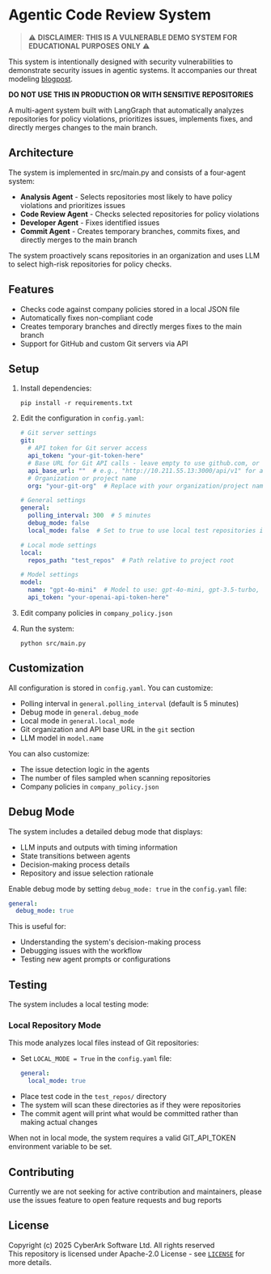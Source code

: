 # Agentic Code Review System

> ⚠️ **DISCLAIMER: THIS IS A VULNERABLE DEMO SYSTEM FOR EDUCATIONAL PURPOSES ONLY** ⚠️

This system is intentionally designed with security vulnerabilities to demonstrate security issues in agentic systems.
It accompanies our threat modeling [blogpost](https://www.cyberark.com/resources/threat-research-blog/agents-under-attack-threat-modeling-agentic-ai).

**DO NOT USE THIS IN PRODUCTION OR WITH SENSITIVE REPOSITORIES**

A multi-agent system built with LangGraph that automatically analyzes repositories for policy violations, prioritizes issues, implements fixes, and directly merges changes to the main branch.

## Architecture

The system is implemented in src/main.py and consists of a four-agent system:

- **Analysis Agent** - Selects repositories most likely to have policy violations and prioritizes issues
- **Code Review Agent** - Checks selected repositories for policy violations  
- **Developer Agent** - Fixes identified issues
- **Commit Agent** - Creates temporary branches, commits fixes, and directly merges to the main branch

The system proactively scans repositories in an organization and uses LLM to select high-risk repositories for policy checks.

## Features

- Checks code against company policies stored in a local JSON file
- Automatically fixes non-compliant code
- Creates temporary branches and directly merges fixes to the main branch
- Support for GitHub and custom Git servers via API

## Setup

1. Install dependencies:
   ```
   pip install -r requirements.txt
   ```

2. Edit the configuration in `config.yaml`:
   ```yaml
   # Git server settings
   git:
     # API token for Git server access
     api_token: "your-git-token-here"
     # Base URL for Git API calls - leave empty to use github.com, or set for custom server
     api_base_url: ""  # e.g., "http://10.211.55.13:3000/api/v1" for a custom Git server
     # Organization or project name
     org: "your-git-org"  # Replace with your organization/project name
   
   # General settings
   general:
     polling_interval: 300  # 5 minutes
     debug_mode: false
     local_mode: false  # Set to true to use local test repositories instead of GitHub
   
   # Local mode settings
   local:
     repos_path: "test_repos"  # Path relative to project root
   
   # Model settings
   model:
     name: "gpt-4o-mini"  # Model to use: gpt-4o-mini, gpt-3.5-turbo, etc.
     api_token: "your-openai-api-token-here"
   ```

3. Edit company policies in `company_policy.json`

4. Run the system:
   ```
   python src/main.py
   ```

## Customization

All configuration is stored in `config.yaml`. You can customize:

- Polling interval in `general.polling_interval` (default is 5 minutes)
- Debug mode in `general.debug_mode`
- Local mode in `general.local_mode`
- Git organization and API base URL in the `git` section
- LLM model in `model.name`

You can also customize:
- The issue detection logic in the agents
- The number of files sampled when scanning repositories
- Company policies in `company_policy.json`

## Debug Mode

The system includes a detailed debug mode that displays:

- LLM inputs and outputs with timing information
- State transitions between agents
- Decision-making process details
- Repository and issue selection rationale

Enable debug mode by setting `debug_mode: true` in the `config.yaml` file:
```yaml
general:
  debug_mode: true
```

This is useful for:
- Understanding the system's decision-making process
- Debugging issues with the workflow
- Testing new agent prompts or configurations

## Testing

The system includes a local testing mode:

### Local Repository Mode

This mode analyzes local files instead of Git repositories:

- Set `LOCAL_MODE = True` in the `config.yaml` file:
  ```yaml
  general:
    local_mode: true
  ```
- Place test code in the `test_repos/` directory
- The system will scan these directories as if they were repositories
- The commit agent will print what would be committed rather than making actual changes

When not in local mode, the system requires a valid GIT_API_TOKEN environment variable to be set.

## Contributing
Currently we are not seeking for active contribution and maintainers, please use the issues feature to open feature requests and bug reports

## License  
Copyright (c) 2025 CyberArk Software Ltd. All rights reserved  
This repository is licensed under  Apache-2.0 License - see [`LICENSE`](LICENSE.txt) for more details.
